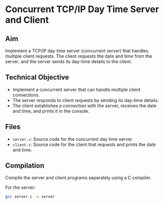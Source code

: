 # Concurrent TCP/IP Day Time Server and Client

## Aim
Implement a TCP/IP day time server (concurrent server) that handles multiple client requests. The client requests the date and time from the server, and the server sends its day-time details to the client.

## Technical Objective
- Implement a concurrent server that can handle multiple client connections.
- The server responds to client requests by sending its day-time details.
- The client establishes a connection with the server, receives the date and time, and prints it in the console.

## Files
- `server.c`: Source code for the concurrent day time server.
- `client.c`: Source code for the client that requests and prints the date and time.
  
## Compilation
Compile the server and client programs separately using a C compiler.

For the server:
```bash
gcc server.c -o server
